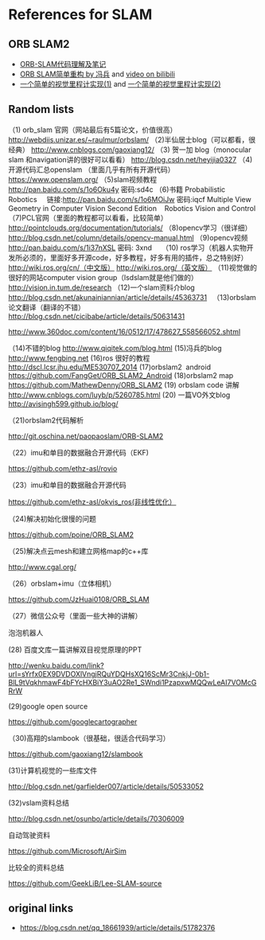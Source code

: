 # References for SLAM

## ORB SLAM2
- [ORB-SLAM代码理解及笔记](https://zhuanlan.zhihu.com/p/28489469)
- [ORB SLAM简单重构 by 冯兵](https://mp.weixin.qq.com/s?__biz=MzI5MTM1MTQwMw==&mid=2247484455&idx=1&sn=31f7e02cc2761d3a4b5df5514e74c7ad&scene=0#wechat_redirect) and [video on bilibili](https://www.bilibili.com/video/av7102994/)
- [一个简单的视觉里程计实现(1)](https://web.archive.org/web/20170820141348/http://fengbing.net/2015/07/26/%E4%B8%80%E4%B8%AA%E7%AE%80%E5%8D%95%E7%9A%84%E8%A7%86%E8%A7%89%E9%87%8C%E7%A8%8B%E8%AE%A1%E5%AE%9E%E7%8E%B01/) and [一个简单的视觉里程计实现(2)](https://web.archive.org/web/20170820141451/http://fengbing.net/2015/07/26/%E4%B8%80%E4%B8%AA%E7%AE%80%E5%8D%95%E7%9A%84%E8%A7%86%E8%A7%89%E9%87%8C%E7%A8%8B%E8%AE%A1%E5%AE%9E%E7%8E%B02/)

## Random lists

（1) orb_slam 官网（网站最后有5篇论文，价值很高）
http://webdiis.unizar.es/~raulmur/orbslam/
（2)半仙居士blog（可以都看，很经典）
http://www.cnblogs.com/gaoxiang12/
（3) 贺一加 blog（monocular slam 和navigation讲的很好可以看看）
http://blog.csdn.net/heyijia0327
（4)开源代码汇总openslam （里面几乎有所有开源代码）             
https://www.openslam.org/
（5)slam视频教程
http://pan.baidu.com/s/1o6Oku4y 密码:sd4c
（6)书籍
Probabilistic Robotics     链接:http://pan.baidu.com/s/1o6MOiJw 密码:iqcf
Multiple View Geometry in Computer Vision Second Edition   
Robotics Vision and Control
（7)PCL官网（里面的教程都可以看看，比较简单）
http://pointclouds.org/documentation/tutorials/
（8)opencv学习（很详细）
http://blog.csdn.net/column/details/opencv-manual.html
（9)opencv视频
http://pan.baidu.com/s/1i37nXSL 密码: 3xnd    
（10) ros学习（机器人实物开发所必须的，里面好多开源code，好多教程，好多有用的插件，总之特别好）
http://wiki.ros.org/cn/（中文版）
http://wiki.ros.org/（英文版）
（11)视觉做的很好的网站computer vision group（lsdslam就是他们做的）
http://vision.in.tum.de/research
（12)一个slam资料介blog
http://blog.csdn.net/akunainiannian/article/details/45363731  
（13)orbslam论文翻译（翻译的不错）
http://blog.csdn.net/cicibabe/article/details/50631431

http://www.360doc.com/content/16/0512/17/478627_558566052.shtml

（14)不错的blog
http://www.qiqitek.com/blog.html
(15)冯兵的blog
http://www.fengbing.net
(16)ros 很好的教程
http://dscl.lcsr.jhu.edu/ME530707_2014
(17)orbslam2  android
https://github.com/FangGet/ORB_SLAM2_Android
(18)orbslam2 map
https://github.com/MathewDenny/ORB_SLAM2
(19) orbslam code 讲解
http://www.cnblogs.com/luyb/p/5260785.html
(20) 一篇VO外文blog
http://avisingh599.github.io/blog/

（21)orbslam2代码解析

http://git.oschina.net/paopaoslam/ORB-SLAM2

（22）imu和单目的数据融合开源代码（EKF)

https://github.com/ethz-asl/rovio

（23）imu和单目的数据融合开源代码

https://github.com/ethz-asl/okvis_ros(非线性优化）

（24)解决初始化很慢的问题

https://github.com/poine/ORB_SLAM2

（25)解决点云mesh和建立网格map的c++库

http://www.cgal.org/

（26）orbslam+imu（立体相机）

https://github.com/JzHuai0108/ORB_SLAM

（27）微信公众号（里面一些大神的讲解）

泡泡机器人

(28) 百度文库一篇讲解双目视觉原理的PPT

http://wenku.baidu.com/link?url=sYrfx0EX9DVDOXlVngjRQuYDQHsXQ16ScMr3CnkjJ-0b1-BlL9tVqkhmawF4bFYcHXBiY3uAO2Re1_SWndi1PzapxwMQQwLeAI7VOMcGRrW

(29)google open source

https://github.com/googlecartographer

（30)高翔的slambook（很基础，很适合代码学习）

https://github.com/gaoxiang12/slambook

(31)计算机视觉的一些库文件

http://blog.csdn.net/garfielder007/article/details/50533052

(32)vslam资料总结

http://blog.csdn.net/osunbo/article/details/70306009

自动驾驶资料

https://github.com/Microsoft/AirSim

比较全的资料总结

https://github.com/GeekLiB/Lee-SLAM-source



## original links
- https://blog.csdn.net/qq_18661939/article/details/51782376

